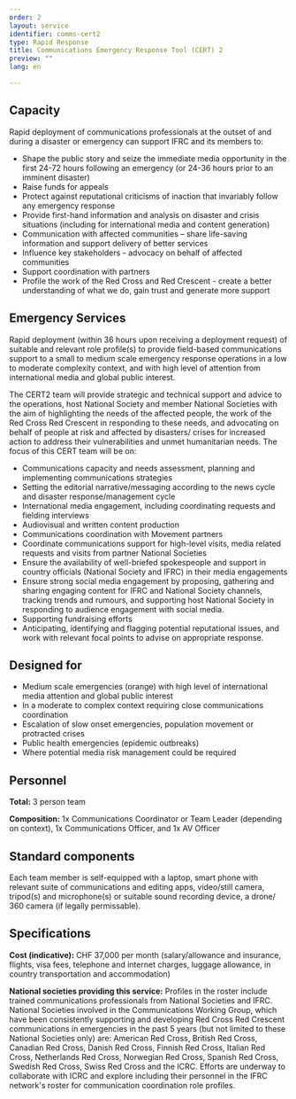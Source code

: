 ```yaml
---
order: 2
layout: service
identifier: comms-cert2
type: Rapid Response
title: Communications Emergency Response Tool (CERT) 2
preview: ""
lang: en

---
```


## Capacity

Rapid deployment of communications professionals at the outset of and during a disaster or emergency can support IFRC and its members to:

- Shape the public story and seize the immediate media opportunity in the first 24-72 hours following an emergency (or 24-36 hours prior to an imminent disaster)
- Raise funds for appeals
- Protect against reputational criticisms of inaction that invariably follow any emergency response
- Provide first-hand information and analysis on disaster and crisis situations (including for international media and content generation)
- Communication with affected communities – share life-saving information and support delivery of better services 
- Influence key stakeholders - advocacy on behalf of affected communities
- Support coordination with partners 
- Profile the work of the Red Cross and Red Crescent - create a better understanding of what we do, gain trust and generate more support 

## Emergency Services

Rapid deployment (within 36 hours upon receiving a deployment request) of suitable and relevant role profile(s) to provide field-based communications support to a small to medium scale emergency response operations  in a low to moderate complexity context, and with high level of attention from international media and global public interest. 

The CERT2 team will provide strategic and technical support and advice to the operations, host National Society and member National Societies with the aim of highlighting the needs of the affected people, the work of the Red Cross Red Crescent in responding to these needs, and advocating on behalf of people at risk and affected by disasters/ crises for increased action to address their vulnerabilities and unmet humanitarian needs. The focus of this CERT team will be on: 

- Communications capacity and needs assessment, planning and implementing communications strategies
- Setting the editorial narrative/messaging according to the news cycle and disaster response/management cycle
- International media engagement, including coordinating requests and fielding interviews 
- Audiovisual and written content production
- Communications coordination with Movement partners
- Coordinate communications support for high-level visits, media related requests and visits from partner National Societies
- Ensure the availability of well-briefed spokespeople and support in country officials (National Society and IFRC) in their media engagements
- Ensure strong social media engagement by proposing, gathering and sharing engaging content for IFRC and National Society channels, tracking trends and rumours, and supporting host National Society in responding to audience engagement with social media.
- Supporting fundraising efforts
- Anticipating, identifying and flagging potential reputational issues, and work with relevant focal points to advise on appropriate response.

## Designed for

- Medium scale emergencies (orange) with high level of international media attention and global public interest 
- In a moderate to complex context requiring close communications coordination 
- Escalation of slow onset emergencies, population movement or protracted crises
- Public health emergencies (epidemic outbreaks)
- Where potential media risk management could be required

## Personnel

**Total:** 3 person team 

**Composition:** 1x Communications Coordinator or Team Leader (depending on context), 1x Communications Officer, and 1x AV Officer

## Standard components

Each team member is self-equipped with a laptop, smart phone with relevant suite of communications and editing apps, video/still camera, tripod(s) and microphone(s) or suitable sound recording device, a drone/ 360 camera (if legally permissable).

## Specifications

**Cost (indicative):** CHF 37,000 per month (salary/allowance and insurance, flights, visa fees, telephone and internet charges, luggage allowance, in country transportation and accommodation)

**National societies providing this service:** Profiles in the roster include trained communications professionals from National Societies and IFRC. National Societies involved in the Communications Working Group, which have been consistently supporting and developing Red Cross Red Crescent communications in emergencies in the past 5 years (but not limited to these National Societies only) are: American Red Cross, British Red Cross, Canadian Red Cross, Danish Red Cross, Finnish Red Cross, Italian Red Cross, Netherlands Red Cross, Norwegian Red Cross, Spanish Red Cross, Swedish Red Cross, Swiss Red Cross and the ICRC. Efforts are underway to collaborate with ICRC and explore including their personnel in the IFRC network's roster for communication coordination role profiles.  